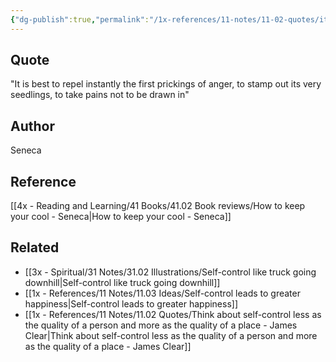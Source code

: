 ```yaml
---
{"dg-publish":true,"permalink":"/1x-references/11-notes/11-02-quotes/it-is-best-to-repel-instantly-the-first-prickings-of-anger-to-stamp-out-its-very-seedlings-to-take-pains-not-to-be-drawn-in-seneca/","title":"best to repel instantly the first prickings of anger, to stamp out its very seedlings, to take pains not to be drawn in - Seneca","created":"2025-10-14T00:01:31.541+03:00","updated":"2025-10-14T10:36:41.429+03:00"}
---
```



## Quote
"It is best to repel instantly the first prickings of anger, to stamp out its very seedlings, to take pains not to be drawn in"

## Author
Seneca

## Reference
[[4x - Reading and Learning/41 Books/41.02 Book reviews/How to keep your cool - Seneca\|How to keep your cool - Seneca]]

## Related
- [[3x - Spiritual/31 Notes/31.02 Illustrations/Self-control like truck going downhill\|Self-control like truck going downhill]]
- [[1x - References/11 Notes/11.03 Ideas/Self-control leads to greater happiness\|Self-control leads to greater happiness]]
- [[1x - References/11 Notes/11.02 Quotes/Think about self-control less as the quality of a person and more as the quality of a place - James Clear\|Think about self-control less as the quality of a person and more as the quality of a place - James Clear]]